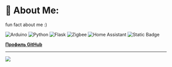 # 💫 About Me:
fun fact about me :)

![Arduino](https://img.shields.io/badge/-Arduino-00979D?style=for-the-badge&logo=Arduino&logoColor=white) ![Python](https://img.shields.io/badge/python-3670A0?style=for-the-badge&logo=python&logoColor=ffdd54) ![Flask](https://img.shields.io/badge/flask-%23000.svg?style=for-the-badge&logo=flask&logoColor=white) ![Zigbee](https://img.shields.io/badge/zigbee-%23EB0443.svg?style=for-the-badge&logo=zigbee&logoColor=white) ![Home Assistant](https://img.shields.io/badge/home%20assistant-%2341BDF5.svg?style=for-the-badge&logo=home-assistant&logoColor=white) ![Static Badge](https://img.shields.io/badge/CEO-green?style=for-the-badge&logo=listmonk&label=ArduOS&link=https%3A%2F%2Fgithub.com%2FDanchick2815%2FArduOS)


**[Профиль GitHub](https://github.com/your_username)**  


---
[![](https://visitcount.itsvg.in/api?id=Danchick2815&icon=0&color=0)](https://visitcount.itsvg.in)

<!-- Proudly created with GPRM ( https://gprm.itsvg.in ) -->
